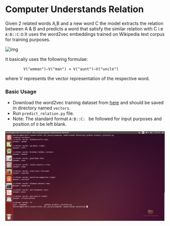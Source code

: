# Computer Understands Relation
Given 2 related words A,B and a new word C the model extracts the relation between A & B and predicts a word that satisfy the similar relation with C i.e `A:B::C:D`.It uses the word2vec embeddings trained on Wikipedia text corpus for training purposes.

![img](http://colah.github.io/posts/2014-07-NLP-RNNs-Representations/img/Mikolov-GenderVecs.png)

It basically uses the following formulae:

```
		V("woman")−V("man") ≃ V("aunt")−V("uncle")
```

where V represents the vector representation of the respective word.

### Basic Usage
* Download the word2vec training dataset from [here](https://drive.google.com/open?id=0B4EnoW35ElayalNSNU1OQWp4WVE) and should be saved in directory named `vectors`.
* Run `predict_relation.py` file.
* Note: The standard format `A:B::C: ` be followed for input purposes and position of `D` be left blank.

![img](/Computer%20Understands%20Relation/screenshot.png)

